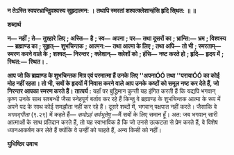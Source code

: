 **न तेऽस्ति स्वपरभ्रान्तिॢवश्वस्य सुहृदात्मन: ।** **तथापि स्मरतां शश्वत्क्लेशान्हंसि हृदि सि्थत: ॥ ॥** 

**शब्दार्थ** 

**न—** **नहीं** **; ते—** **तुश्हारे लिए** **; अस्ति—** **है** **; स्व—** **अपना** **; पर—** **तथा दूसरों का** **; भ्रान्ति:—** **भ्रम** **; विश्वस्य—** **ब्रह्माण्ड का** **; सुहृत्—** **शुभचिन्तक** **; आत्मन:—** **तथा आत्मा के लिए** **; तथा अपि—** **तो भी** **; स्मरताम्—** **स्मरण करने वाले के** **; शश्वत्—** **निरन्तर** **;** **क्लेशान्—** **क्लेशों को** **; हंसि—** **नष्ट करते हो** **; हृदि—** **हृदय में** **; स्थित:—** **स्थित।** **.** 

**आप जो कि ब्रह्माण्ड के शुभचिन्तक मित्र एवं परमात्मा हैं उनके लिए ''अपनाÓÓ तथा** **''परायाÓÓ का कोई मोह नहीं रहता। तो भी, सबों के हृदयों में निवास करने वाले आप उनके** **कष्टों को समूल नष्ट कर देते हैं, जो निरन्तर आपका स्मरण करते हैं।** **तात्पर्य :** यहाँ पर बुद्धिमान कुन्ती यह इंगित करती हैं कि यद्यपि भगवान् कृष्ण उनके साथ सश्बन्धी जैसा स्नेहपूर्ण बर्ताव कर रहे हैं किन्तु वे ब्रह्माण्ड के शुभचिन्तक आत्मा के रूप में अपने पद के साथ कोई समझौता नहीं कर रहे हैं। दूसरे शब्दों में, भगवान् पक्षपात नहीं करते। जैसाकि वे *भगवद्गीता* (९.२९) में कहते हैं— *समोऽहं सर्वभूतेषु* —मैं सबों के लिए समान हूँ। अत: जब भगवान् सारी आत्माओं के साथ प्रतिदान करते हैं, तो यह स्वाभाविक है कि जो उनसे उत्कटता से प्रेम करते हैं, वे विशेष ध्यानआकर्षण कर लेते हैं क्योंकि वे उन्हीं को चाहते हैं, अन्य किसी को नहीं।  

**युधिष्ठिर उवाच** 